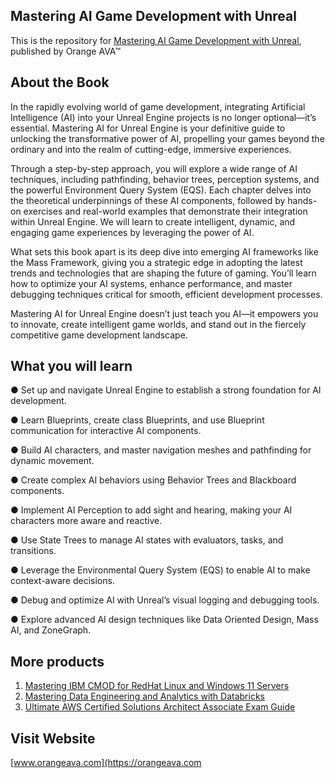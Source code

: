## Mastering AI Game Development with Unreal

This is the repository for [Mastering AI Game Development with Unreal](https://orangeava.com/products/mastering-spring-reactive-programming-for-high-performance-web-apps), published by Orange AVA™

## About the Book
In the rapidly evolving world of game development, integrating Artificial Intelligence (AI) into your Unreal Engine projects is no longer optional—it’s essential. Mastering AI for Unreal Engine is your definitive guide to unlocking the transformative power of AI, propelling your games beyond the ordinary and into the realm of cutting-edge, immersive experiences.

Through a step-by-step approach, you will explore a wide range of AI techniques, including pathfinding, behavior trees, perception systems, and the powerful Environment Query System (EQS). Each chapter delves into the theoretical underpinnings of these AI components, followed by hands-on exercises and real-world examples that demonstrate their integration within Unreal Engine. We will learn to create intelligent, dynamic, and engaging game experiences by leveraging the power of AI.

What sets this book apart is its deep dive into emerging AI frameworks like the Mass Framework, giving you a strategic edge in adopting the latest trends and technologies that are shaping the future of gaming. You’ll learn how to optimize your AI systems, enhance performance, and master debugging techniques critical for smooth, efficient development processes.

Mastering AI for Unreal Engine doesn’t just teach you AI—it empowers you to innovate, create intelligent game worlds, and stand out in the fiercely competitive game development landscape. 

## What you will learn
● Set up and navigate Unreal Engine to establish a strong foundation for AI development.

● Learn Blueprints, create class Blueprints, and use Blueprint communication for interactive AI components.

● Build AI characters, and master navigation meshes and pathfinding for dynamic movement.

● Create complex AI behaviors using Behavior Trees and Blackboard components.

● Implement AI Perception to add sight and hearing, making your AI characters more aware and reactive.

● Use State Trees to manage AI states with evaluators, tasks, and transitions.

● Leverage the Environmental Query System (EQS) to enable AI to make context-aware decisions.

● Debug and optimize AI with Unreal’s visual logging and debugging tools.

● Explore advanced AI design techniques like Data Oriented Design, Mass AI, and ZoneGraph.

## More products
1. [Mastering IBM CMOD for RedHat Linux and Windows 11 Servers](https://orangeava.com/products/mastering-ibm-cmod-for-redhat-linux-and-windows-11-servers)
2. [Mastering Data Engineering and Analytics with Databricks](https://orangeava.com/products/mastering-data-engineering-and-analytics-with-databricks) 
3. [Ultimate AWS Certified Solutions Architect Associate Exam Guide](https://orangeava.com/products/ultimate-aws-certified-solutions-architect-associate-exam-guide) 

## Visit Website 
[www.orangeava.com](https://orangeava.com
